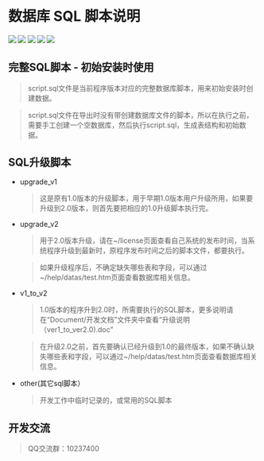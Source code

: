 ﻿# 数据库 SQL 脚本说明
##### [![](https://img.shields.io/badge/-%E5%AE%98%E6%96%B9%E7%BD%91%E7%AB%99-blue)](http://www.weishakeji.net) [![](https://img.shields.io/badge/help-%E5%9C%A8%E7%BA%BF%E5%B8%AE%E5%8A%A9-orange)](http://www.weisha100.net/) [![](https://img.shields.io/badge/upgrade-%E5%8D%87%E7%BA%A7%E6%97%A5%E5%BF%97-green)](http://www.weishakeji.net/download.html)  [![](https://img.shields.io/badge/QQ%E7%BE%A4-10237400-brightgreen)](https://qm.qq.com/cgi-bin/qm/qr?k=lL7qjJPXlfMnxo4cOd2xr-OMe-_4u8hW&jump_from=webapi&authKey=4vWIzSa9ceJ0Cn6/cDKp08SuOxv4xfGDfMn1ZI//1XG+p5nzeqW9v/PUVdI9gEh+)  [![](https://img.shields.io/badge/%E7%94%B5%E8%AF%9D-400%206015%20615-lightgrey)]()

## 完整SQL脚本 - 初始安装时使用
> script.sql文件是当前程序版本对应的完整数据库脚本，用来初始安装时创建数据。

> script.sql文件在导出时没有带创建数据库文件的脚本，所以在执行之前，需要手工创建一个空数据库，然后执行script.sql，生成表结构和初始数据。

## SQL升级脚本
* upgrade_v1
   > 这是原有1.0版本的升级脚本，用于早期1.0版本用户升级所用，如果要升级到2.0版本，则首先要把相应的1.0升级脚本执行完。  

* upgrade_v2
   > 用于2.0版本升级，请在~/license页面查看自己系统的发布时间，当系统程序升级到最新时，原程序发布时间之后的脚本文件，都要执行。

   > 如果升级程序后，不确定缺失哪些表和字段，可以通过~/help/datas/test.htm页面查看数据库相关信息。

* v1_to_v2
   > 1.0版本的程序升到2.0时，所需要执行的SQL脚本，更多说明请在“Document/开发文档”文件夹中查看“升级说明（ver1_to_ver2.0).doc”

   > 在升级2.0之前，首先要确认已经升级到1.0的最终版本，如果不确认缺失哪些表和字段，可以通过~/help/datas/test.htm页面查看数据库相关信息。
   
* other(其它sql脚本）
   > 开发工作中临时记录的，或常用的SQL脚本


## 开发交流
>QQ交流群：10237400
